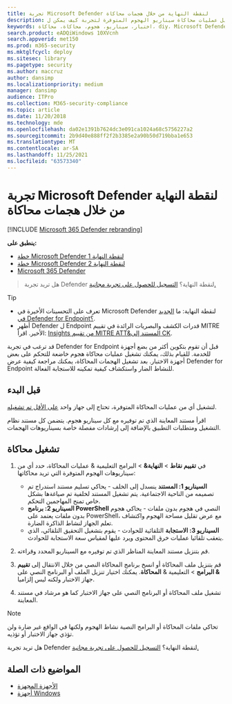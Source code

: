 ```yaml
---
title: تجربة Microsoft Defender لنقطة النهاية من خلال هجمات محاكاة
description: يمكنك تشغيل عمليات محاكاة سيناريو الهجوم المتوفرة لتجربة كيف يمكن ل Microsoft Defender ل Endpoint الكشف عن الخروقات وتحريها والاستجابة لها.
keywords: اختبار، سيناريو، هجوم، محاكاة، محاكاة، diy، Microsoft Defender ل Endpoint
search.product: eADQiWindows 10XVcnh
search.appverid: met150
ms.prod: m365-security
ms.mktglfcycl: deploy
ms.sitesec: library
ms.pagetype: security
ms.author: maccruz
author: dansimp
ms.localizationpriority: medium
manager: dansimp
audience: ITPro
ms.collection: M365-security-compliance
ms.topic: article
ms.date: 11/20/2018
ms.technology: mde
ms.openlocfilehash: da02e1391b7624dc3e091ca1024a68c5756227a2
ms.sourcegitcommit: 2b9d40e888ff2f2b3385e2a90b50d719bba1e653
ms.translationtype: MT
ms.contentlocale: ar-SA
ms.lasthandoff: 11/25/2021
ms.locfileid: "63573340"
---
```

# <a name="experience-microsoft-defender-for-endpoint-through-simulated-attacks"></a>تجربة Microsoft Defender لنقطة النهاية من خلال هجمات محاكاة 

[!INCLUDE [Microsoft 365 Defender rebranding](../../includes/microsoft-defender.md)]

**ينطبق على:**
- [خطة Microsoft Defender لنقطة النهاية 1](https://go.microsoft.com/fwlink/?linkid=2154037)
- [خطة Microsoft Defender لنقطة النهاية 2](https://go.microsoft.com/fwlink/?linkid=2154037)
- [Microsoft 365 Defender](https://go.microsoft.com/fwlink/?linkid=2118804)


> هل تريد تجربة Defender لنقطة النهاية؟ [التسجيل للحصول على تجربة مجانية.](https://signup.microsoft.com/create-account/signup?products=7f379fee-c4f9-4278-b0a1-e4c8c2fcdf7e&ru=https://aka.ms/MDEp2OpenTrial?ocid=docs-wdatp-attacksimulations-abovefoldlink)

> [!TIP]
>
> - تعرف على التحسينات الأخيرة في Microsoft Defender لنقطة النهاية: ما [الجديد في Defender for Endpoint؟](https://cloudblogs.microsoft.com/microsoftsecure/2018/11/15/whats-new-in-windows-defender-atp/).
> - أظهر Defender ل Endpoint قدرات الكشف والبصريات الرائدة في تقييم MITRE الأخير. اقرأ: [Insights من تقييم MITRE ATT&المستند إلى CK](https://cloudblogs.microsoft.com/microsoftsecure/2018/12/03/insights-from-the-mitre-attack-based-evaluation-of-windows-defender-atp/).

قد ترغب في تجربة Defender for Endpoint قبل أن تقوم بتكوين أكثر من بضع أجهزة للخدمة. للقيام بذلك، يمكنك تشغيل عمليات محاكاة هجوم خاضعة للتحكم على بعض أجهزة الاختبار. بعد تشغيل الهجمات المحاكاة، يمكنك مراجعة كيفية عرض Defender for Endpoint للنشاط الضار واستكشاف كيفية تمكينه للاستجابة الفعالة.

## <a name="before-you-begin"></a>قبل البدء

لتشغيل أي من عمليات المحاكاة المتوفرة، تحتاج إلى جهاز واحد [على الأقل تم تشغيله](onboard-configure.md).

اقرأ مستند المعاينة الذي تم توفيره مع كل سيناريو هجوم. يتضمن كل مستند نظام التشغيل ومتطلبات التطبيق بالإضافة إلى إرشادات مفصلة خاصة بسيناريوهات الهجمات.

## <a name="run-a-simulation"></a>تشغيل محاكاة

1. في **تقييم نقاط** \> **النهاية&** \> البرامج التعليمية & عمليات المحاكاة، حدد أي من سيناريوهات الهجوم المتوفرة التي تريد محاكاتها:
   - **السيناريو 1: المستند** ينسدل إلى الخلف - يحاكي تسليم مستند استدراج تم تصميمه من الناحية الاجتماعية. يتم تشغيل المستند لخلفية تم صياغةها بشكل خاص تمنح المهاجمين التحكم.
   - **السيناريو 2: برنامج PowerShell** النصي في هجوم بدون ملفات - يحاكي هجوم بدون ملفات يعتمد على PowerShell، مع عرض تقليل مساحة الهجوم واكتشاف تعلم الجهاز لنشاط الذاكرة الضارة.
   - **السيناريو 3: الاستجابة** التلقائية للحوادث - يقوم بتشغيل التحقيق التلقائي، الذي يتعقب تلقائيا عمليات خرق المحتوى ويرد عليها لمقياس سعة الاستجابة للحوادث.

2. قم بتنزيل مستند المعاينة المناظر الذي تم توفيره مع السيناريو المحدد وقراءته.

3. قم بتنزيل ملف المحاكاة أو انسخ برنامج المحاكاة النصي من خلال الانتقال إلى **تقييم & البرامج** \> التعليمية & **المحاكاة**. يمكنك اختيار تنزيل الملف أو البرنامج النصي على جهاز الاختبار ولكنه ليس إلزاميا.

4. تشغيل ملف المحاكاة أو البرنامج النصي على جهاز الاختبار كما هو مرشاد في مستند المعاينة.

> [!NOTE]
> تحاكي ملفات المحاكاة أو البرامج النصية نشاط الهجوم ولكنها في الواقع غير ضارة ولن تؤذي جهاز الاختبار أو تؤذيه.
>
> هل تريد تجربة Defender لنقطة النهاية؟ [التسجيل للحصول على تجربة مجانية.](https://signup.microsoft.com/create-account/signup?products=7f379fee-c4f9-4278-b0a1-e4c8c2fcdf7e&ru=https://aka.ms/MDEp2OpenTrial?ocid=docs-wdatp-attacksimulations-belowfoldlink)

## <a name="related-topics"></a>المواضيع ذات الصلة

- [الأجهزة المجهزة](onboard-configure.md)
- [أجهزة Windows](configure-endpoints.md)

